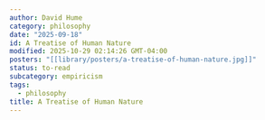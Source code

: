 ```yaml
---
author: David Hume
category: philosophy
date: "2025-09-18"
id: A Treatise of Human Nature
modified: 2025-10-29 02:14:26 GMT-04:00
posters: "[[library/posters/a-treatise-of-human-nature.jpg]]"
status: to-read
subcategory: empiricism
tags:
  - philosophy
title: A Treatise of Human Nature
---
```

